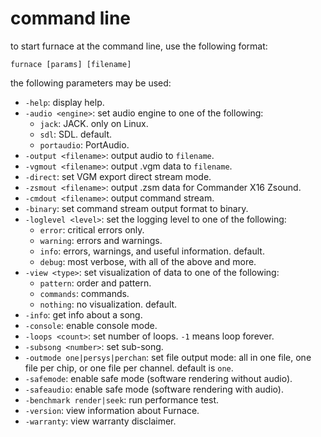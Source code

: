 # command line

to start furnace at the command line, use the following format:

`furnace [params] [filename]`

the following parameters may be used:

- `-help`: display help.
- `-audio <engine>`: set audio engine to one of the following:
  - `jack`: JACK. only on Linux.
  - `sdl`: SDL. default.
  - `portaudio`: PortAudio.
- `-output <filename>`: output audio to `filename`.
- `-vgmout <filename>`: output .vgm data to `filename`.
- `-direct`: set VGM export direct stream mode.
- `-zsmout <filename>`: output .zsm data for Commander X16 Zsound.
- `-cmdout <filename>`: output command stream.
- `-binary`: set command stream output format to binary.
- `-loglevel <level>`: set the logging level to one of the following:
  - `error`: critical errors only.
  - `warning`: errors and warnings.
  - `info`: errors, warnings, and useful information. default.
  - `debug`: most verbose, with all of the above and more.
- `-view <type>`: set visualization of data to one of the following:
  - `pattern`: order and pattern.
  - `commands`: commands.
  - `nothing`: no visualization. default.
- `-info`: get info about a song.
- `-console`: enable console mode.
- `-loops <count>`: set number of loops. `-1` means loop forever.
- `-subsong <number>`: set sub-song.
- `-outmode one|persys|perchan`: set file output mode: all in one file, one file per chip, or one file per channel. default is `one`.
- `-safemode`: enable safe mode (software rendering without audio).
- `-safeaudio`: enable safe mode (software rendering with audio).
- `-benchmark render|seek`: run performance test.
- `-version`: view information about Furnace.
- `-warranty`: view warranty disclaimer.
